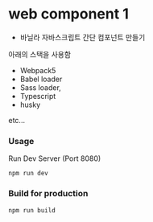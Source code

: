 # web component 1

- 바닐라 자바스크립트 간단 컴포넌트 만들기

아래의 스택을 사용함
- Webpack5
- Babel loader
- Sass loader, 
- Typescript
- husky

etc...

### Usage
Run Dev Server (Port 8080)

```npm run dev``` 

### Build for production

```npm run build```

